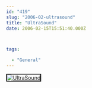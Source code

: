 ```yaml
---
id: "419"
slug: "2006-02-ultrasound"
title: "UltraSound"
date: 2006-02-15T15:51:40.000Z



tags:

  - "General"
---
```

<div class="sqs-html-content">
  <div style="float: left; margin-right: 10px; margin-bottom: 10px;"> <a href="http://www.flickr.com/photos/mclazarus/100174875/" title="UltraSound"><img src="http://static.flickr.com/30/100174875_0152fc0d36_m.jpg" alt="UltraSound" style="border: solid 2px #000000;" /></a>
</div>
<p><br clear="all" /></p>
</div>
